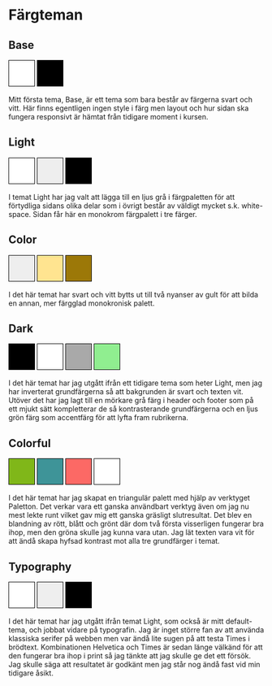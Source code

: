 <h1>Färgteman</h1>

<h2>Base</h2>

<div style="background-color:#fff;width:50px;height:50px;border:1px solid #000;display:inline-block;"></div>
<div style="background-color:#000;width:50px;height:50px;border:1px solid #000;display:inline-block;"></div>

<p style="display:block;">Mitt första tema, Base, är ett tema som bara består av färgerna svart och vitt. Här finns egentligen ingen style i färg men layout och hur sidan ska fungera responsivt är hämtat från tidigare moment i kursen.</p>

<h2>Light</h2>

<div style="background-color:#fff;width:50px;height:50px;border:1px solid #000;display:inline-block;"></div>
<div style="background-color:#eee;width:50px;height:50px;border:1px solid #000;display:inline-block;"></div>
<div style="background-color:#000;width:50px;height:50px;border:1px solid #000;display:inline-block;"></div>

<p style="display:block;">I temat Light har jag valt att lägga till en ljus grå i färgpaletten för att förtydliga sidans olika delar som i övrigt består av väldigt mycket s.k. white-space. Sidan får här en monokrom färgpalett i tre färger.</p>

<h2>Color</h2>

<div style="background-color:#eee;width:50px;height:50px;border:1px solid #000;display:inline-block;"></div>
<div style="background-color:#ffe490;width:50px;height:50px;border:1px solid #000;display:inline-block;"></div>
<div style="background-color:#9c7808;width:50px;height:50px;border:1px solid #000;display:inline-block;"></div>

<p style="display:block;">I det här temat har svart och vitt bytts ut till två nyanser av gult för att bilda en annan, mer färgglad monokronisk palett.</p>

<h2>Dark</h2>

<div style="background-color:#000;width:50px;height:50px;border:1px solid #000;display:inline-block;"></div>
<div style="background-color:#fff;width:50px;height:50px;border:1px solid #000;display:inline-block;"></div>
<div style="background-color:darkgrey;width:50px;height:50px;border:1px solid #000;display:inline-block;"></div>
<div style="background-color:lightgreen;width:50px;height:50px;border:1px solid #000;display:inline-block;"></div>

<p style="display:block;">I det här temat har jag utgått ifrån ett tidigare tema som heter Light, men jag har inverterat grundfärgerna så att bakgrunden är svart och texten vit. Utöver det har jag lagt till en mörkare grå färg i header och footer som på ett mjukt sätt kompletterar de så kontrasterande grundfärgerna och en ljus grön färg som accentfärg för att lyfta fram rubrikerna.</p>

<h2>Colorful</h2>

<div style="background-color:#80b719;width:50px;height:50px;border:1px solid #000;display:inline-block;"></div>
<div style="background-color:#3e9498;width:50px;height:50px;border:1px solid #000;display:inline-block;"></div>
<div style="background-color:#fc6965;width:50px;height:50px;border:1px solid #000;display:inline-block;"></div>
<div style="background-color:#fff;width:50px;height:50px;border:1px solid #000;display:inline-block;"></div>

<p style="display:block;">I det här temat har jag skapat en triangulär palett med hjälp av verktyget Paletton. Det verkar vara ett ganska användbart verktyg även om jag nu mest lekte runt vilket gav mig ett ganska gräsligt slutresultat. Det blev en blandning av rött, blått och grönt där dom två första visserligen fungerar bra ihop, men den gröna skulle jag kunna vara utan. Jag lät texten vara vit för att ändå skapa hyfsad kontrast mot alla tre grundfärger i temat.</p>

<h2>Typography</h2>

<div style="background-color:#fff;width:50px;height:50px;border:1px solid #000;display:inline-block;"></div>
<div style="background-color:#eee;width:50px;height:50px;border:1px solid #000;display:inline-block;"></div>
<div style="background-color:#000;width:50px;height:50px;border:1px solid #000;display:inline-block;"></div>

<p style="display:block;">I det här temat har jag utgått ifrån temat Light, som också är mitt default-tema, och jobbat vidare på typografin. Jag är inget större fan av att använda klassiska serifer på webben men var ändå lite sugen på att testa Times i brödtext. Kombinationen Helvetica och Times är sedan länge välkänd för att den fungerar bra ihop i print så jag tänkte att jag skulle ge det ett försök. Jag skulle säga att resultatet är godkänt men jag står nog ändå fast vid min tidigare åsikt.</p>
